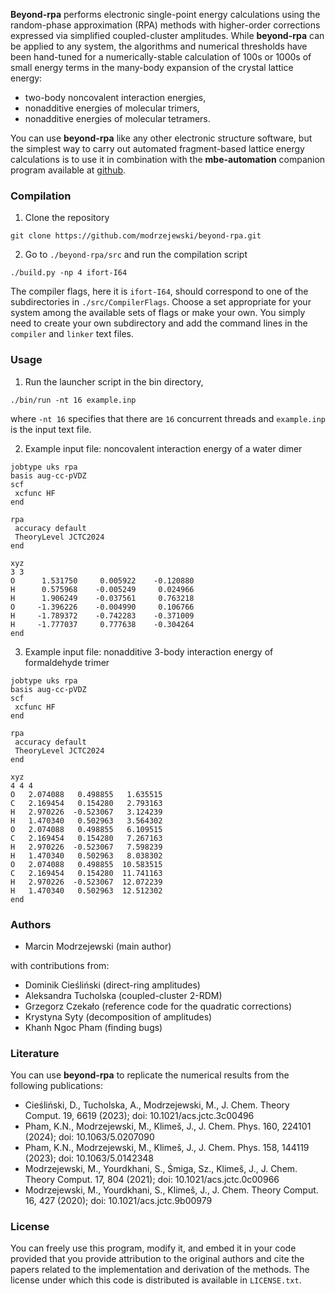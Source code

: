 **Beyond-rpa** performs electronic single-point energy calculations using the random-phase
approximation (RPA) methods with higher-order corrections expressed via simplified
coupled-cluster amplitudes. While **beyond-rpa** can
be applied to any system, the algorithms and numerical thresholds have been
hand-tuned for a numerically-stable calculation of 100s or 1000s of small
energy terms in the many-body expansion of the crystal lattice energy:
* two-body noncovalent interaction energies,
* nonadditive energies of molecular trimers,
* nonadditive energies of molecular tetramers.

You can use **beyond-rpa** like any other electronic structure software, 
but the simplest way to carry out automated fragment-based lattice energy
calculations is to use it in combination with the **mbe-automation**
companion program available
at [github](https://github.com/modrzejewski/mbe-automation).

### Compilation

1. Clone the repository
```
git clone https://github.com/modrzejewski/beyond-rpa.git
```

2. Go to `./beyond-rpa/src` and run the compilation script
```
./build.py -np 4 ifort-I64
```
The compiler flags, here it is `ifort-I64`, should correspond to one of
the subdirectories in `./src/CompilerFlags`. Choose a set appropriate for your
system among the available sets of flags or make your own. You simply need to create
your own subdirectory and add the command lines in the `compiler` and `linker`
text files.

### Usage
1. Run the launcher script in the bin directory,
```
./bin/run -nt 16 example.inp 
```
where `-nt 16` specifies that there are `16` concurrent threads and `example.inp`
is the input text file.

2. Example input file: noncovalent interaction energy of a water dimer
```
jobtype uks rpa
basis aug-cc-pVDZ
scf
 xcfunc HF
end

rpa
 accuracy default
 TheoryLevel JCTC2024
end

xyz
3 3
O      1.531750     0.005922    -0.120880
H      0.575968    -0.005249     0.024966
H      1.906249    -0.037561     0.763218
O     -1.396226    -0.004990     0.106766
H     -1.789372    -0.742283    -0.371009
H     -1.777037     0.777638    -0.304264
end
```

3. Example input file: nonadditive 3-body interaction energy of formaldehyde trimer
```
jobtype uks rpa
basis aug-cc-pVDZ
scf
 xcfunc HF
end

rpa
 accuracy default
 TheoryLevel JCTC2024
end

xyz
4 4 4
O   2.074088   0.498855   1.635515
C   2.169454   0.154280   2.793163
H   2.970226  -0.523067   3.124239
H   1.470340   0.502963   3.564302
O   2.074088   0.498855   6.109515
C   2.169454   0.154280   7.267163
H   2.970226  -0.523067   7.598239
H   1.470340   0.502963   8.038302
O   2.074088   0.498855  10.583515
C   2.169454   0.154280  11.741163
H   2.970226  -0.523067  12.072239
H   1.470340   0.502963  12.512302
end
```

### Authors
* Marcin Modrzejewski (main author)

with contributions from:
* Dominik Cieśliński (direct-ring amplitudes)
* Aleksandra Tucholska (coupled-cluster 2-RDM)
* Grzegorz Czekało (reference code for the quadratic corrections)
* Krystyna Syty (decomposition of amplitudes)
* Khanh Ngoc Pham (finding bugs)
   
### Literature
You can use **beyond-rpa** to replicate the numerical results from the following publications:
* Cieśliński, D., Tucholska, A., Modrzejewski, M., J. Chem. Theory Comput. 19, 6619 (2023); doi: 10.1021/acs.jctc.3c00496
* Pham, K.N., Modrzejewski, M., Klimeš, J., J. Chem. Phys. 160, 224101 (2024); doi: 10.1063/5.0207090
* Pham, K.N., Modrzejewski, M., Klimeš, J., J. Chem. Phys. 158, 144119 (2023); doi: 10.1063/5.0142348
* Modrzejewski, M., Yourdkhani, S., Śmiga, Sz., Klimeš, J., J. Chem. Theory Comput. 17, 804 (2021); doi: 10.1021/acs.jctc.0c00966
* Modrzejewski, M., Yourdkhani, S., Klimeš, J., J. Chem. Theory Comput. 16, 427 (2020); doi: 10.1021/acs.jctc.9b00979

### License
You can freely use this program, modify it, and embed it in your code provided
that you provide attribution to the original authors and cite the papers
related to the implementation and derivation of the methods. The license under
which this code is distributed is available in `LICENSE.txt`.

